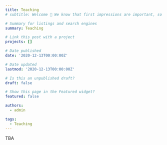 ```yaml
---
title: Teaching
# subtitle: Welcome 👋 We know that first impressions are important, so we've populated your new site with some initial content to help you get familiar with everything in no time.

# Summary for listings and search engines
summary: Teaching

# Link this post with a project
projects: []

# Date published
date: '2020-12-13T00:00:00Z'

# Date updated
lastmod: '2020-12-13T00:00:00Z'

# Is this an unpublished draft?
draft: false

# Show this page in the Featured widget?
featured: false

authors:
  - admin

tags:
  - Teaching
---
```


TBA
